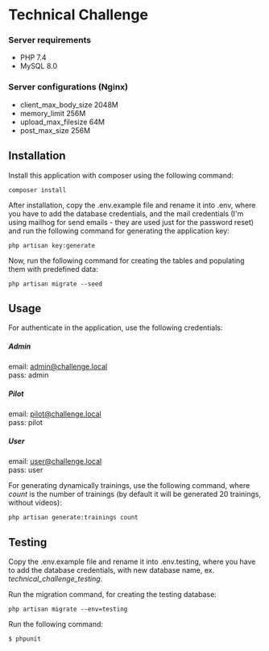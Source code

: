 # Technical Challenge
### Server requirements
- PHP 7.4
- MySQL 8.0

### Server configurations (Nginx)
- client_max_body_size 2048M
- memory_limit 256M
- upload_max_filesize 64M
- post_max_size 256M

## Installation
Install this application with composer using the following command:

`composer install`

After installation, copy the .env.example file and rename it into .env,
where you have to add the database credentials, and the mail credentials
(I'm using mailhog for send emails - they are used just for the password reset)
and run the following command for generating the application key:

`php artisan key:generate`

Now, run the following command for creating the tables and populating them with predefined data:

`php artisan migrate --seed`

## Usage
For authenticate in the application, use the following credentials:
 
##### Admin
 email: admin@challenge.local <br>
 pass: admin
 
##### Pilot
 email: pilot@challenge.local <br>
 pass: pilot
  
##### User
 email: user@challenge.local <br>
 pass: user

For generating dynamically trainings, use the following command, where _count_ is the number of trainings 
(by default it will be generated 20 trainings, without videos):

`php artisan generate:trainings count`

## Testing
Copy the .env.example file and rename it into .env.testing,
where you have to add the database credentials, with new database name, ex. _technical_challenge_testing_.

Run the migration command, for creating the testing database:

`php artisan migrate --env=testing`


Run the following command:

`$ phpunit`


